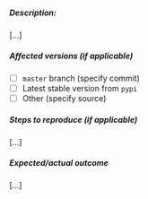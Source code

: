 ##### Description:
[...]

##### Affected versions (if applicable)
- [ ] `master` branch (specify commit)
- [ ] Latest stable version from `pypi`
- [ ] Other (specify source)

##### Steps to reproduce (if applicable)
[...]

##### Expected/actual outcome
[...]

